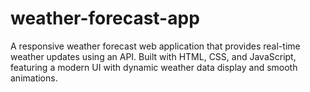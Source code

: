 # weather-forecast-app
A responsive weather forecast web application that provides real-time weather updates using an API. Built with HTML, CSS, and JavaScript, featuring a modern UI with dynamic weather data display and smooth animations.
